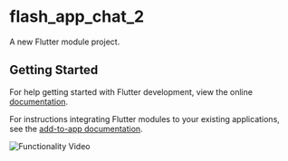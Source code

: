 # flash_app_chat_2

A new Flutter module project.

## Getting Started

For help getting started with Flutter development, view the online
[documentation](https://flutter.dev/).

For instructions integrating Flutter modules to your existing applications,
see the [add-to-app documentation](https://flutter.dev/docs/development/add-to-app).


![Functionality Video](https://media.giphy.com/media/v1.Y2lkPTc5MGI3NjExZXA3cHdlMTVvazhkbGY3MjJwa3duc3N2NHE2ZGt4c3ZiMjM0OTR0bCZlcD12MV9pbnRlcm5hbF9naWZfYnlfaWQmY3Q9Zw/XpmrBlEnogOWDbx3qW/giphy.gif)
